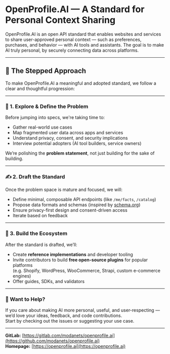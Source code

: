 # OpenProfile.AI — A Standard for Personal Context Sharing

OpenProfile.AI is an open API standard that enables websites and services to share user-approved personal context — such as preferences, purchases, and behavior — with AI tools and assistants. The goal is to make AI truly personal, by securely connecting data across platforms.

---

## 🚀 The Stepped Approach

To make OpenProfile.AI a meaningful and adopted standard, we follow a clear and thoughtful progression:

---

### 🧭 1. Explore & Define the Problem

Before jumping into specs, we're taking time to:

- Gather real-world use cases  
- Map fragmented user data across apps and services  
- Understand privacy, consent, and security implications  
- Interview potential adopters (AI tool builders, service owners)

We’re polishing the **problem statement**, not just building for the sake of building.

---

### ✍️ 2. Draft the Standard

Once the problem space is mature and focused, we will:

- Define minimal, composable API endpoints (like `/me/facts`, `/catalog`)  
- Propose data formats and schemas (inspired by [schema.org](https://schema.org))  
- Ensure privacy-first design and consent-driven access  
- Iterate based on feedback

---

### 🧩 3. Build the Ecosystem

After the standard is drafted, we’ll:

- Create **reference implementations** and developer tooling  
- Invite contributors to build **free open-source plugins** for popular platforms  
  (e.g. Shopify, WordPress, WooCommerce, Strapi, custom e-commerce engines)  
- Offer guides, SDKs, and validators

---

### 💬 Want to Help?

If you care about making AI more personal, useful, and user-respecting — we’d love your ideas, feedback, and code contributions.  
Start by checking out the issues or suggesting your use case.

---

**GitLab:** [https://gitlab.com/modanets/openprofile.ai](https://github.com/modanets/openprofile.ai)  
**Homepage:** [https://openprofile.ai](https://openprofile.ai)
